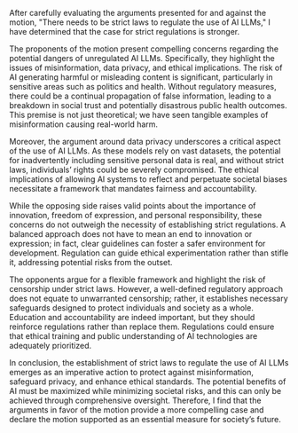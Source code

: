 After carefully evaluating the arguments presented for and against the motion, "There needs to be strict laws to regulate the use of AI LLMs," I have determined that the case for strict regulations is stronger.

The proponents of the motion present compelling concerns regarding the potential dangers of unregulated AI LLMs. Specifically, they highlight the issues of misinformation, data privacy, and ethical implications. The risk of AI generating harmful or misleading content is significant, particularly in sensitive areas such as politics and health. Without regulatory measures, there could be a continual propagation of false information, leading to a breakdown in social trust and potentially disastrous public health outcomes. This premise is not just theoretical; we have seen tangible examples of misinformation causing real-world harm.

Moreover, the argument around data privacy underscores a critical aspect of the use of AI LLMs. As these models rely on vast datasets, the potential for inadvertently including sensitive personal data is real, and without strict laws, individuals’ rights could be severely compromised. The ethical implications of allowing AI systems to reflect and perpetuate societal biases necessitate a framework that mandates fairness and accountability.

While the opposing side raises valid points about the importance of innovation, freedom of expression, and personal responsibility, these concerns do not outweigh the necessity of establishing strict regulations. A balanced approach does not have to mean an end to innovation or expression; in fact, clear guidelines can foster a safer environment for development. Regulation can guide ethical experimentation rather than stifle it, addressing potential risks from the outset.

The opponents argue for a flexible framework and highlight the risk of censorship under strict laws. However, a well-defined regulatory approach does not equate to unwarranted censorship; rather, it establishes necessary safeguards designed to protect individuals and society as a whole. Education and accountability are indeed important, but they should reinforce regulations rather than replace them. Regulations could ensure that ethical training and public understanding of AI technologies are adequately prioritized.

In conclusion, the establishment of strict laws to regulate the use of AI LLMs emerges as an imperative action to protect against misinformation, safeguard privacy, and enhance ethical standards. The potential benefits of AI must be maximized while minimizing societal risks, and this can only be achieved through comprehensive oversight. Therefore, I find that the arguments in favor of the motion provide a more compelling case and declare the motion supported as an essential measure for society’s future.